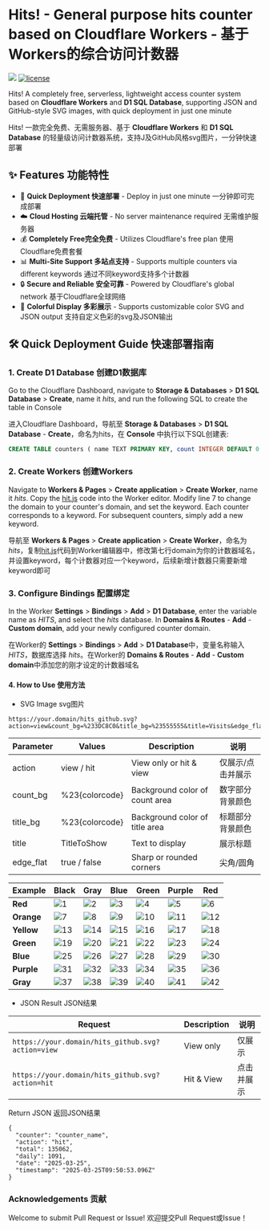 # Hits! - General purpose hits counter based on Cloudflare Workers - 基于Workers的综合访问计数器
<p>
<img src="https://hits.xykt.de/hits_github.svg?action=hit&count_bg=%233DC8C0&title_bg=%23555555&title=Visits&edge_flat=false&ts=${new Date().getTime()}"/> 
<a href="/LICENSE"><img src="https://img.shields.io/badge/License-AGPL%20v3-blue.svg" alt="license" /></a>  
</p> 

Hits! A completely free, serverless, lightweight access counter system based on **Cloudflare Workers** and **D1 SQL Database**, supporting JSON and GitHub-style SVG images, with quick deployment in just one minute

Hits! 一款完全免费、无需服务器、基于 **Cloudflare Workers** 和 **D1 SQL Database** 的轻量级访问计数器系统，支持J及GitHub风格svg图片，一分钟快速部署

## ✨ Features 功能特性

- 🚀 **Quick Deployment 快速部署** - Deploy in just one minute 一分钟即可完成部署
- ☁️ **Cloud Hosting 云端托管** - No server maintenance required 无需维护服务器
- 💰 **Completely Free完全免费** - Utilizes Cloudflare's free plan 使用Cloudflare免费套餐
- 📊 **Multi-Site Support 多站点支持** - Supports multiple counters via different keywords 通过不同keyword支持多个计数器
- 🔒 **Secure and Reliable 安全可靠** - Powered by Cloudflare's global network 基于Cloudflare全球网络
- 👀 **Colorful Display 多彩展示** - Supports customizable color SVG and JSON output 支持自定义色彩的svg及JSON输出

## 🛠 Quick Deployment Guide 快速部署指南

### 1. Create D1 Database 创建D1数据库

Go to the Cloudflare Dashboard, navigate to **Storage & Databases** > **D1 SQL Database** > **Create**, name it _hits_, and run the following SQL to create the table in Console

进入Cloudflare Dashboard，导航至 **Storage & Databases** > **D1 SQL Database** - **Create**，命名为hits，在 **Console** 中执行以下SQL创建表:

```sql
CREATE TABLE counters ( name TEXT PRIMARY KEY, count INTEGER DEFAULT 0 );
```

### 2. Create Workers 创建Workers

Navigate to **Workers & Pages** > **Create application** > **Create Worker**, name it _hits_. Copy the [hit.js](https://github.com/xykt/Hits/blob/main/hits.js) code into the Worker editor. Modify line 7 to change the domain to your counter's domain, and set the keyword. Each counter corresponds to a keyword. For subsequent counters, simply add a new keyword.

导航至 **Workers & Pages** > **Create application** > **Create Worker**，命名为 _hits_，复制[hit.js](https://github.com/xykt/Hits/blob/main/hits.js)代码到Worker编辑器中，修改第七行domain为你的计数器域名，并设置keyword，每个计数器对应一个keyword，后续新增计数器只需要新增keyword即可


### 3. Configure Bindings 配置绑定

In the Worker **Settings** > **Bindings** > **Add** > **D1 Database**, enter the variable name as _HITS_, and select the _hits_ database. In **Domains & Routes** - **Add** - **Custom domain**, add your newly configured counter domain.

在Worker的 **Settings** > **Bindings** > **Add** > **D1 Database**中，变量名称输入 _HITS_，数据库选择 _hits_。在Worker的 **Domains & Routes** - **Add** - **Custom domain**中添加您的刚才设定的计数器域名


#### 4. How to Use 使用方法

- SVG Image svg图片

```
https://your.domain/hits_github.svg?action=view&count_bg=%233DC8C0&title_bg=%23555555&title=Visits&edge_flat=false
```

| Parameter  | Values               | Description                       | 说明                         |
|------------|----------------------|-----------------------------------|----------------------------|
| action     | view / hit           | View only or hit & view           | 仅展示/点击并展示           |
| count_bg   | %23{colorcode}        | Background color of count area    | 数字部分背景颜色            |
| title_bg   | %23{colorcode}        | Background color of title area    | 标题部分背景颜色            |
| title      | TitleToShow          | Text to display                   | 展示标题                    |
| edge_flat  | true / false        | Sharp or rounded corners        | 尖角/圆角                   |

| Example       | Black | Gray | Blue | Green | Purple | Red |
|---------------|-------|------|------|-------|--------|-----|
| **Red** | ![1](https://hits.xykt.de/hits_github.svg?action=view&count_bg=%23F27D85&title_bg=%23222222&title=Black&edge_flat=false) | ![2](https://hits.xykt.de/hits_github.svg?action=view&count_bg=%23F27D85&title_bg=%236A737D&title=Gray&edge_flat=false) | ![3](https://hits.xykt.de/hits_github.svg?action=view&count_bg=%23F27D85&title_bg=%2300599C&title=Blue&edge_flat=false) | ![4](https://hits.xykt.de/hits_github.svg?action=view&count_bg=%23F27D85&title_bg=%231D8834&title=Green&edge_flat=false) | ![5](https://hits.xykt.de/hits_github.svg?action=view&count_bg=%23F27D85&title_bg=%23552C95&title=Purple&edge_flat=false) | ![6](https://hits.xykt.de/hits_github.svg?action=view&count_bg=%23F27D85&title_bg=%23BD2C00&title=Red&edge_flat=false) |
| **Orange** | ![7](https://hits.xykt.de/hits_github.svg?action=view&count_bg=%23FFA552&title_bg=%23222222&title=Black&edge_flat=false) | ![8](https://hits.xykt.de/hits_github.svg?action=view&count_bg=%23FFA552&title_bg=%236A737D&title=Gray&edge_flat=false) | ![9](https://hits.xykt.de/hits_github.svg?action=view&count_bg=%23FFA552&title_bg=%2300599C&title=Blue&edge_flat=false) | ![10](https://hits.xykt.de/hits_github.svg?action=view&count_bg=%23FFA552&title_bg=%231D8834&title=Green&edge_flat=false) | ![11](https://hits.xykt.de/hits_github.svg?action=view&count_bg=%23FFA552&title_bg=%23552C95&title=Purple&edge_flat=false) | ![12](https://hits.xykt.de/hits_github.svg?action=view&count_bg=%23FFA552&title_bg=%23BD2C00&title=Red&edge_flat=false) |
| **Yellow**<br> | ![13](https://hits.xykt.de/hits_github.svg?action=view&count_bg=%23FFD166&title_bg=%23222222&title=Black&edge_flat=false) | ![14](https://hits.xykt.de/hits_github.svg?action=view&count_bg=%23FFD166&title_bg=%236A737D&title=Gray&edge_flat=false) | ![15](https://hits.xykt.de/hits_github.svg?action=view&count_bg=%23FFD166&title_bg=%2300599C&title=Blue&edge_flat=false) | ![16](https://hits.xykt.de/hits_github.svg?action=view&count_bg=%23FFD166&title_bg=%231D8834&title=Green&edge_flat=false) | ![17](https://hits.xykt.de/hits_github.svg?action=view&count_bg=%23FFD166&title_bg=%23552C95&title=Purple&edge_flat=false) | ![18](https://hits.xykt.de/hits_github.svg?action=view&count_bg=%23FFD166&title_bg=%23BD2C00&title=Red&edge_flat=false) |
| **Green**<br> | ![19](https://hits.xykt.de/hits_github.svg?action=view&count_bg=%2396E6A7&title_bg=%23222222&title=Black&edge_flat=false) | ![20](https://hits.xykt.de/hits_github.svg?action=view&count_bg=%2396E6A7&title_bg=%236A737D&title=Gray&edge_flat=false) | ![21](https://hits.xykt.de/hits_github.svg?action=view&count_bg=%2396E6A7&title_bg=%2300599C&title=Blue&edge_flat=false) | ![22](https://hits.xykt.de/hits_github.svg?action=view&count_bg=%2396E6A7&title_bg=%231D8834&title=Green&edge_flat=false) | ![23](https://hits.xykt.de/hits_github.svg?action=view&count_bg=%2396E6A7&title_bg=%23552C95&title=Purple&edge_flat=false) | ![24](https://hits.xykt.de/hits_github.svg?action=view&count_bg=%2396E6A7&title_bg=%23BD2C00&title=Red&edge_flat=false) |
| **Blue**<br> | ![25](https://hits.xykt.de/hits_github.svg?action=view&count_bg=%2396BFF9&title_bg=%23222222&title=Black&edge_flat=false) | ![26](https://hits.xykt.de/hits_github.svg?action=view&count_bg=%2396BFF9&title_bg=%236A737D&title=Gray&edge_flat=false) | ![27](https://hits.xykt.de/hits_github.svg?action=view&count_bg=%2396BFF9&title_bg=%2300599C&title=Blue&edge_flat=false) | ![28](https://hits.xykt.de/hits_github.svg?action=view&count_bg=%2396BFF9&title_bg=%231D8834&title=Green&edge_flat=false) | ![29](https://hits.xykt.de/hits_github.svg?action=view&count_bg=%2396BFF9&title_bg=%23552C95&title=Purple&edge_flat=false) | ![30](https://hits.xykt.de/hits_github.svg?action=view&count_bg=%2396BFF9&title_bg=%23BD2C00&title=Red&edge_flat=false) |
| **Purple**<br> | ![31](https://hits.xykt.de/hits_github.svg?action=view&count_bg=%23A889FF&title_bg=%23222222&title=Black&edge_flat=false) | ![32](https://hits.xykt.de/hits_github.svg?action=view&count_bg=%23A889FF&title_bg=%236A737D&title=Gray&edge_flat=false) | ![33](https://hits.xykt.de/hits_github.svg?action=view&count_bg=%23A889FF&title_bg=%2300599C&title=Blue&edge_flat=false) | ![34](https://hits.xykt.de/hits_github.svg?action=view&count_bg=%23A889FF&title_bg=%231D8834&title=Green&edge_flat=false) | ![35](https://hits.xykt.de/hits_github.svg?action=view&count_bg=%23A889FF&title_bg=%23552C95&title=Purple&edge_flat=false) | ![36](https://hits.xykt.de/hits_github.svg?action=view&count_bg=%23A889FF&title_bg=%23BD2C00&title=Red&edge_flat=false) |
| **Gray**<br> | ![37](https://hits.xykt.de/hits_github.svg?action=view&count_bg=%23BFBFBF&title_bg=%23222222&title=Black&edge_flat=false) | ![38](https://hits.xykt.de/hits_github.svg?action=view&count_bg=%23BFBFBF&title_bg=%236A737D&title=Gray&edge_flat=false) | ![39](https://hits.xykt.de/hits_github.svg?action=view&count_bg=%23BFBFBF&title_bg=%2300599C&title=Blue&edge_flat=false) | ![40](https://hits.xykt.de/hits_github.svg?action=view&count_bg=%23BFBFBF&title_bg=%231D8834&title=Green&edge_flat=false) | ![41](https://hits.xykt.de/hits_github.svg?action=view&count_bg=%23BFBFBF&title_bg=%23552C95&title=Purple&edge_flat=false) | ![42](https://hits.xykt.de/hits_github.svg?action=view&count_bg=%23BFBFBF&title_bg=%23BD2C00&title=Red&edge_flat=false) |

- JSON Result JSON结果

| Request | Description | 说明 |
|-|-|-|
| ```https://your.domain/hits_github.svg?action=view``` | View only | 仅展示 |
| ```https://your.domain/hits_github.svg?action=hit``` | Hit & View | 点击并展示 |

Return JSON 返回JSON结果
```
{
  "counter": "counter_name",
  "action": "hit",
  "total": 135062,
  "daily": 1091,
  "date": "2025-03-25",
  "timestamp": "2025-03-25T09:50:53.096Z"
}
```

### Acknowledgements 贡献

Welcome to submit Pull Request or Issue! 欢迎提交Pull Request或Issue！
